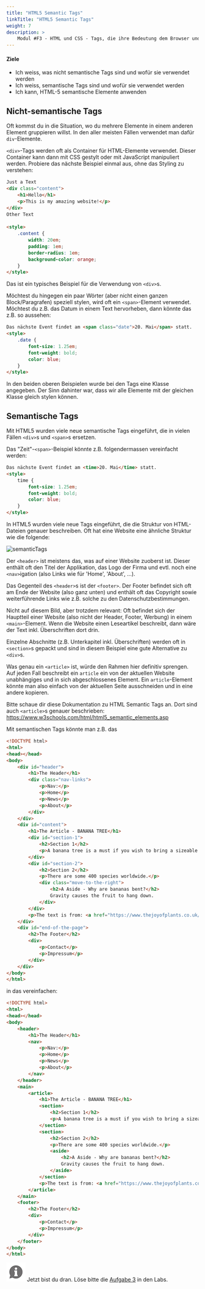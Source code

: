 ```yaml
---
title: "HTML5 Semantic Tags"
linkTitle: "HTML5 Semantic Tags"
weight: 7
description: >
    Modul #F3 - HTML und CSS - Tags, die ihre Bedeutung dem Browser und dem Entwickler beschreiben.
---
```


#### Ziele
* Ich weiss, was nicht semantische Tags sind und wofür sie verwendet werden
* Ich weiss, semantische Tags sind und wofür sie verwendet werden
* Ich kann, HTML-5 semantische Elemente anwenden

## Nicht-semantische Tags
Oft kommst du in die Situation, wo du mehrere Elemente in einem anderen Element gruppieren willst. In den aller meisten Fällen verwendet man dafür `div`-Elemente.

`<div>`-Tags werden oft als Container für HTML-Elemente verwendet. Dieser Container kann dann mit CSS gestylt oder mit JavaScript manipuliert werden. Probiere das nächste Beispiel einmal aus, ohne das Styling zu verstehen:

```html
Just a Text
<div class="content">
    <h1>Hello</h1>
    <p>This is my amazing website!</p>
</div>
Other Text

<style>
    .content {
        width: 20em;
        padding: 1em;
        border-radius: 1em;
        background-color: orange;
    }
</style>
```

Das ist ein typisches Beispiel für die Verwendung von `<div>`s. 

Möchtest du hingegen ein paar Wörter (aber nicht einen ganzen Block/Paragrafen) speziell stylen, wird oft ein `<span>`-Element verwendet. Möchtest du z.B. das Datum in einem Text hervorheben, dann könnte das z.B. so aussehen:

```html
Das nächste Event findet am <span class="date">20. Mai</span> statt.
<style>
    .date {
        font-size: 1.25em;
        font-weight: bold;
        color: blue;
    }
</style>
```

In den beiden oberen Beispielen wurde bei den Tags eine Klasse angegeben. Der Sinn dahinter war, dass wir alle Elemente mit der gleichen Klasse gleich stylen können.


## Semantische Tags
Mit HTML5 wurden viele neue semantische Tags eingeführt, die in vielen Fällen `<div>`s und `<span>`s ersetzen.

Das "Zeit"-`<span>`-Beispiel könnte z.B. folgendermassen vereinfacht werden:

```html
Das nächste Event findet am <time>20. Mai</time> statt.
<style>
    time {
        font-size: 1.25em;
        font-weight: bold;
        color: blue;
    }
</style>
```

In HTML5 wurden viele neue Tags eingeführt, die die Struktur von HTML-Dateien genauer beschreiben. Oft hat eine Website eine ähnliche Struktur wie die folgende:

![semanticTags](https://www.w3schools.com/html/img_sem_elements.gif "Semantic Tags, die es seit HTML5 gibt")

Der `<header>` ist meistens das, was auf einer Website zuoberst ist. Dieser enthält oft den Titel der Applikation, das Logo der Firma und evtl. noch eine `<nav>`igation (also Links wie für 'Home', 'About', ...).

Das Gegenteil des `<header>`s ist der `<footer>`. Der Footer befindet sich oft am Ende der Website (also ganz unten) und enthält oft das Copyright sowie weiterführende Links wie z.B. solche zu den Datenschutzbestimmungen.

Nicht auf diesem Bild, aber trotzdem relevant: Oft befindet sich der Hauptteil einer Website (also nicht der Header, Footer, Werbung) in einem `<main>`-Element. Wenn die Website einen Leseartikel beschreibt, dann wäre der Text inkl. Überschriften dort drin.

Einzelne Abschnitte (z.B. Unterkapitel inkl. Überschriften) werden oft in `<section>`s gepackt und sind in diesem Beispiel eine gute Alternative zu `<div>`s.

Was genau ein `<article>` ist, würde den Rahmen hier definitiv sprengen. Auf jeden Fall beschreibt ein `article` ein von der aktuellen Website unabhängiges und in sich abgeschlossenes Element. Ein `article`-Element könnte man also einfach von der aktuellen Seite ausschneiden und in eine andere kopieren.

Bitte schaue dir diese Dokumentation zu HTML Semantic Tags an. Dort sind auch `<article>`s genauer beschrieben: https://www.w3schools.com/html/html5_semantic_elements.asp

Mit semantischen Tags könnte man z.B. das
```html
<!DOCTYPE html>
<html>
<head></head>
<body>
    <div id="header">
        <h1>The Header</h1>
        <div class="nav-links">
            <p>Nav:</p>
            <p>Home</p>
            <p>News</p>
            <p>About</p>
        </div>
    </div>
    <div id="content">
        <h1>The Article - BANANA TREE</h1>
        <div id="section-1">
            <h2>Section 1</h2>
            <p>A banana tree is a must if you wish to bring a sizeable touch of the tropics into your home.</p>
        </div>
        <div id="section-2">
            <h2>Section 2</h2>
            <p>There are some 400 species worldwide.</p>
            <div class="move-to-the-right">
                <h2>A Aside - Why are bananas bent?</h2>
                Gravity causes the fruit to hang down.
            </div>
        </div>
        <p>The text is from: <a href="https://www.thejoyofplants.co.uk/banana-tree">The Joy of Plants.co.uk</a></p>
    </div>
    <div id="end-of-the-page">
        <h2>The Footer</h2>
        <div>
            <p>Contact</p>
            <p>Impressum</p>
        </div>
    </div>
</body>
</html>
```

in das vereinfachen:

```html
<!DOCTYPE html>
<html>
<head></head>
<body>
    <header>
        <h1>The Header</h1>
        <nav>
            <p>Nav:</p>
            <p>Home</p>
            <p>News</p>
            <p>About</p>
        </nav>
    </header>
    <main>
        <article>
            <h1>The Article - BANANA TREE</h1>
            <section>
                <h2>Section 1</h2>
                <p>A banana tree is a must if you wish to bring a sizeable touch of the tropics into your home.</p>
            </section>
            <section>
                <h2>Section 2</h2>
                <p>There are some 400 species worldwide.</p>
                <aside>
                    <h2>A Aside - Why are bananas bent?</h2>
                    Gravity causes the fruit to hang down.
                </aside>
            </section>
            <p>The text is from: <a href="https://www.thejoyofplants.co.uk/banana-tree">The Joy of Plants.co.uk</a></p>
        </article>
    </main>
    <footer>
        <h2>The Footer</h2>
        <div>
            <p>Contact</p>
            <p>Impressum</p>
        </div>
    </footer>
</body>
</html>
```

![asset](/images/hint.png) Jetzt bist du dran. Löse bitte die [Aufgabe 3](../../../../labs/web/html_css/01_html#aufgabe-3---dokument-als-html) in den Labs.
